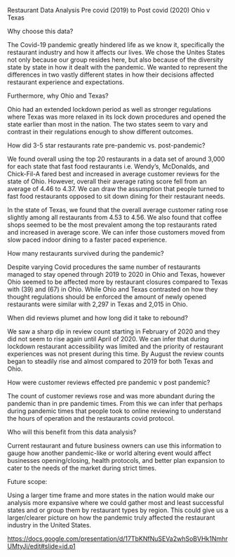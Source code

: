 Restaurant Data Analysis 
Pre covid (2019) to Post covid (2020)
Ohio v Texas 


Why choose this data?

The Covid-19 pandemic greatly hindered life as we know it, specifically the restaurant industry and how it affects our lives. We chose the Unites States not only because our group resides here, but also because of the diversity state by state in how it dealt with the pandemic. We wanted to represent the differences in two vastly different states in how their decisions affected restaurant experience and expectations. 

Furthermore, why Ohio and Texas?

Ohio had an extended lockdown period as well as stronger regulations where Texas was more relaxed in its lock down procedures and opened the state earlier than most in the nation. The two states seem to vary and contrast in their regulations enough to show different outcomes. 

How did 3-5 star restaurants rate pre-pandemic vs. post-pandemic?

We found overall using the top 20 restaurants in a data set of around 3,000 for each state that fast food restaurants i.e. Wendy’s, McDonalds, and Chick-Fil-A fared best and increased in average customer reviews for the state of Ohio. However, overall their average rating score fell from an average of 4.46 to 4.37. We can draw the assumption that people turned to fast food restaurants opposed to sit down dining for their restaurant needs. 

In the state of Texas, we found that the overall average customer rating rose slightly among all restaurants from 4.53 to 4.56. We also found that coffee shops seemed to be the most prevalent among the top restaurants rated and increased in average score. We can infer those customers moved from slow paced indoor dining to a faster paced experience. 

How many restaurants survived during the pandemic?

Despite varying Covid procedures the same number of restaurants managed to stay opened through 2019 to 2020 in Ohio and Texas, however Ohio seemed to be affected more by restaurant closures compared to Texas with (39) and (67) in Ohio. While Ohio and Texas contrasted on how they thought regulations should be enforced the amount of newly opened restaurants were similar with 2,297 in Texas and 2,015 in Ohio.


When did reviews plumet and how long did it take to rebound?

We saw a sharp dip in review count starting in February of 2020 and they did not seem to rise again until April of 2020. We can infer that during lockdown restaurant accessibility was limited and the priority of restaurant experiences was not present during this time. By August the review counts began to steadily rise and almost compared to 2019 for both Texas and Ohio. 

How were customer reviews effected pre pandemic v post pandemic?

The count of customer reviews rose and was more abundant during the pandemic than in pre pandemic times. From this we can infer that perhaps during pandemic times that people took to online reviewing to understand the hours of operation and the restaurants covid protocol. 

Who will this benefit from this data analysis? 

Current restaurant and future business owners can use this information to gauge how another pandemic-like or world altering event would affect businesses opening/closing, health protocols, and better plan expansion to cater to the needs of the market during strict times. 

Future scope:

Using a larger time frame and more states in the nation would make our analysis more expansive where we could gather most and least successful states and or group them by restaurant types by region. This could give us a larger/clearer picture on how the pandemic truly affected the restaurant industry in the United States.


https://docs.google.com/presentation/d/17TbKNfNuSEVa2whSoBVHk1NmhrUMtyJi/edit#slide=id.p1








